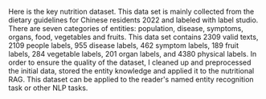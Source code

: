 Here is the key nutrition dataset. This data set is mainly collected from the dietary guidelines for Chinese residents 2022 and labeled with label studio. There are seven categories of entities: population, disease, symptoms, organs, food, vegetables and fruits. 
This data set contains 2309 valid texts, 2109 people labels, 955 disease labels, 462 symptom labels, 189 fruit labels, 284 vegetable labels, 201 organ labels, and 4380 physical labels.
In order to ensure the quality of the dataset, I cleaned up and preprocessed the initial data, stored the entity knowledge and applied it to the nutritional RAG. 
This dataset can be applied to the reader's named entity recognition task or other NLP tasks.
